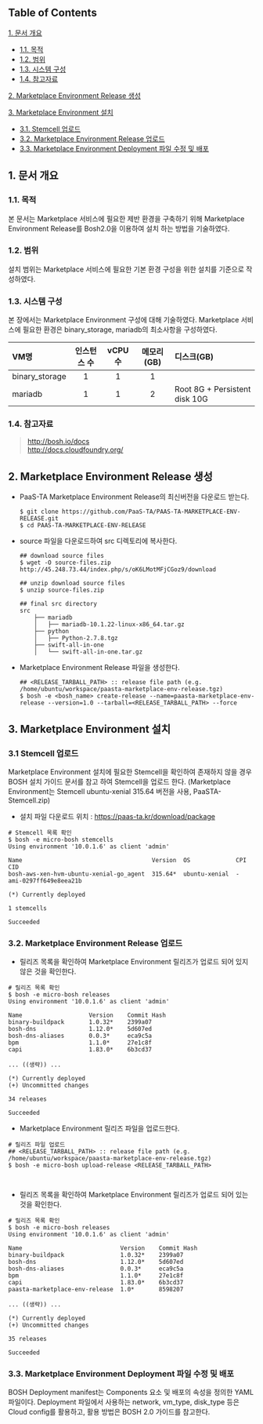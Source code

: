 ## Table of Contents

[1. 문서 개요](#1)

  - [1.1. 목적](#1.1)
  - [1.2. 범위](#1.2)
  - [1.3. 시스템 구성](#1.3)
  - [1.4. 참고자료](#1.4)
  
[2. Marketplace Environment Release 생성](#2)
  
[3. Marketplace Environment 설치](#3)

  - [3.1. Stemcell 업로드](#3.1)
  - [3.2. Marketplace Environment Release 업로드](#3.2)
  - [3.3. Marketplace Environment Deployment 파일 수정 및 배포](#3.3)


## <div id="1"/> 1. 문서 개요

### <div id="1.1"/> 1.1. 목적

본 문서는 Marketplace 서비스에 필요한 제반 환경을 구축하기 위해 Marketplace Environment Release를 Bosh2.0을 이용하여 설치 하는 방법을 기술하였다.

### <div id="1.2"/> 1.2. 범위

설치 범위는 Marketplace 서비스에 필요한 기본 환경 구성을 위한 설치를 기준으로 작성하였다.

### <div id="1.3"/> 1.3. 시스템 구성

본 장에서는 Marketplace Environment 구성에 대해 기술하였다. Marketplace 서비스에 필요한 환경은 binary_storage, mariadb의 최소사항을 구성하였다.  

VM명 | 인스턴스 수 | vCPU수 | 메모리(GB) | 디스크(GB)
:--- | :---: | :---: | :---:| :---
binary_storage | 1 | 1 |1 |
mariadb | 1 | 1 | 2 | Root 8G + Persistent disk 10G

### <div id="1.4"/> 1.4. 참고자료
> http://bosh.io/docs  
> http://docs.cloudfoundry.org/  

## <div id="2"/> 2. Marketplace Environment Release 생성  

- PaaS-TA Marketplace Environment Release의 최신버전을 다운로드 받는다.  
    ```
    $ git clone https://github.com/PaaS-TA/PAAS-TA-MARKETPLACE-ENV-RELEASE.git
    $ cd PAAS-TA-MARKETPLACE-ENV-RELEASE
    ```
- source 파일을 다운로드하여 src 디렉토리에 복사한다.  
    ```
    ## download source files
    $ wget -O source-files.zip http://45.248.73.44/index.php/s/oK6LMotMFjCGoz9/download

    ## unzip download source files
    $ unzip source-files.zip

    ## final src directory
    src
        ├── mariadb
        │   ├── mariadb-10.1.22-linux-x86_64.tar.gz
        ├── python
        │   ├── Python-2.7.8.tgz
        ├── swift-all-in-one
        │   └── swift-all-in-one.tar.gz
    ```

- Marketplace Environment Release 파일을 생성한다.
    ```
    ## <RELEASE_TARBALL_PATH> :: release file path (e.g. /home/ubuntu/workspace/paasta-marketplace-env-release.tgz) 
    $ bosh -e <bosh_name> create-release --name=paasta-marketplace-env-release --version=1.0 --tarball=<RELEASE_TARBALL_PATH> --force
    ```  

## <div id="3"/> 3. Marketplace Environment 설치  

### <div id="3.1"/> 3.1 Stemcell 업로드

Marketplace Environment 설치에 필요한 Stemcell을 확인하여 존재하지 않을 경우 BOSH 설치 가이드 문서를 참고 하여 Stemcell을 업로드 한다. (Marketplace Environment는 Stemcell ubuntu-xenial 315.64 버전을 사용, PaaSTA-Stemcell.zip)

-	설치 파일 다운로드 위치 : https://paas-ta.kr/download/package

```
# Stemcell 목록 확인
$ bosh -e micro-bosh stemcells
Using environment '10.0.1.6' as client 'admin'

Name                                     Version  OS             CPI  CID  
bosh-aws-xen-hvm-ubuntu-xenial-go_agent  315.64*  ubuntu-xenial  -    ami-0297ff649e8eea21b  

(*) Currently deployed

1 stemcells

Succeeded
```

### <div id="3.2"/> 3.2. Marketplace Environment Release 업로드

- 릴리즈 목록을 확인하여 Marketplace Environment 릴리즈가 업로드 되어 있지 않은 것을 확인한다.

```
# 릴리즈 목록 확인
$ bosh -e micro-bosh releases
Using environment '10.0.1.6' as client 'admin'

Name                   Version    Commit Hash  
binary-buildpack       1.0.32*    2399a07  
bosh-dns               1.12.0*    5d607ed  
bosh-dns-aliases       0.0.3*     eca9c5a  
bpm                    1.1.0*     27e1c8f  
capi                   1.83.0*    6b3cd37

... ((생략)) ...

(*) Currently deployed
(+) Uncommitted changes

34 releases

Succeeded
```

- Marketplace Environment 릴리즈 파일을 업로드한다.

```
# 릴리즈 파일 업로드
## <RELEASE_TARBALL_PATH> :: release file path (e.g. /home/ubuntu/workspace/paasta-marketplace-env-release.tgz) 
$ bosh -e micro-bosh upload-release <RELEASE_TARBALL_PATH>



```

- 릴리즈 목록을 확인하여 Marketplace Environment 릴리즈가 업로드 되어 있는 것을 확인한다.

```
# 릴리즈 목록 확인
$ bosh -e micro-bosh releases
Using environment '10.0.1.6' as client 'admin'

Name                            Version    Commit Hash  
binary-buildpack                1.0.32*    2399a07  
bosh-dns                        1.12.0*    5d607ed  
bosh-dns-aliases                0.0.3*     eca9c5a  
bpm                             1.1.0*     27e1c8f  
capi                            1.83.0*    6b3cd37  
paasta-marketplace-env-release  1.0*       8598207   

... ((생략)) ...

(*) Currently deployed
(+) Uncommitted changes

35 releases

Succeeded
```

### <div id="3.3"/> 3.3. Marketplace Environment Deployment 파일 수정 및 배포

BOSH Deployment manifest는 Components 요소 및 배포의 속성을 정의한 YAML 파일이다.
Deployment 파일에서 사용하는 network, vm_type, disk_type 등은 Cloud config를 활용하고, 활용 방법은 BOSH 2.0 가이드를 참고한다.

